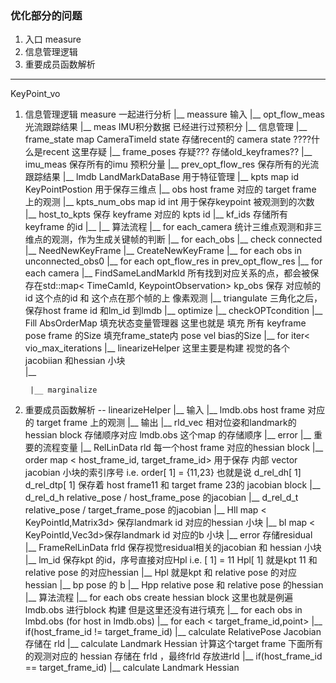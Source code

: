 <!--
 * @Author: Liu Weilong
 * @Date: 2021-05-10 13:22:03
 * @LastEditors: Liu Weilong
 * @LastEditTime: 2021-05-31 12:42:08
 * @FilePath: /Codes/47. basalt/code_reading/optimize.md
 * @Description: 
-->
### 优化部分的问题
1. 入口 measure
2. 信息管理逻辑
3. 重要成员函数解析


-----

KeyPoint_vo

1. 信息管理逻辑  measure 一起进行分析
    |__ meassure 输入
        |__ opt_flow_meas                   光流跟踪结果
        |__ meas                            IMU积分数据 已经进行过预积分
    |__ 信息管理
        |__ frame_state                     map CameraTimeId state 存储recent的 camera state ????什么是recent 这里存疑
        |__ frame_poses                     存疑??? 存储old_keyframes??
        |__ imu_meas                        保存所有的imu 预积分量
        |__ prev_opt_flow_res               保存所有的光流跟踪结果
        |__ lmdb                            LandMarkDataBase 用于特征管理
            |__ kpts                        map id KeyPointPostion 用于保存三维点
            |__ obs                         host frame 对应的 target frame 上的观测
            |__ kpts_num_obs                map id int 用于保存keypoint 被观测到的次数
            |__ host_to_kpts                保存 keyframe 对应的 kpts id
        |__ kf_ids                          存储所有keyframe 的id
        |__ 
    |__ 算法流程
        |__ for each_camera                 统计三维点观测和非三维点的观测，作为生成关键帧的判断
            |__ for each_obs
                |__ check connected  
        |__ NeedNewKeyFrame
        |__ CreateNewKeyFrame
            |__ for each obs in unconnected_obs0
                |__ for each opt_flow_res in prev_opt_flow_res
                    |__ for each camera
                        |__ FindSameLandMarkId        所有找到对应关系的点，都会被保存在std::map< TimeCamId, KeypointObservation> kp_obs 保存 对应帧的id 这个点的id 和 这个点在那个帧的上 像素观测
        |__ triangulate                      三角化之后，保存host frame id 和lm_id 到lmdb
        |__ optimize
            |__ checkOPTcondition
            |__ Fill AbsOrderMap             填充状态变量管理器 这里也就是 填充 所有 keyframe  pose frame 的Size 填充frame_state内 pose vel bias的Size
            |__ for iter< vio_max_iterations
                |__ linearizeHelper          这里主要是构建 视觉的各个 jacobiian 和hessian 小块    
                |__ 


        |__ marginalize

2. 重要成员函数解析 -- linearizeHelper
    |__ 输入 
        |__ lmdb.obs       host frame 对应的 target frame 上的观测
    |__ 输出
        |__ rld_vec        相对位姿和landmark的hessian block 存储顺序对应 lmdb.obs 这个map 的存储顺序
        |__ error
    |__ 重要的流程变量
        |__ RelLinData     rld  每一个host frame 对应的hessian block
            |__ order           map < host_frame_id, target_frame_id> 用于保存 内部 vector jacobian 小块的索引序号 i.e. order[ 1] = {11,23} 也就是说 d_rel_dh[ 1] d_rel_dtp[ 1] 保存着 host frame11 和 target frame 23的 jacobian block 
            |__ d_rel_d_h       relative_pose / host_frame_pose 的jacobian
            |__ d_rel_d_t       relative_pose / target_frame_pose 的jacobian
            |__ Hll             map < KeyPointId,Matrix3d> 保存landmark id 对应的hessian 小块
            |__ bl              map < KeyPointId,Vec3d>保存landmark id 对应的b 小块
            |__ error           存储residual
        |__ FrameRelLinData frld 保存视觉residual相关的jacobian 和 hessian 小块
            |__ lm_id           保存kpt 的id，序号直接对应Hpl  i.e. [ 1] = 11
                                Hpl[ 1] 就是kpt 11 和 relative pose 的对应hessian
            |__ Hpl             就是kpt  和 relative pose 的对应hessian
            |__ bp              pose 的 b
            |__ Hpp             relative pose 和 relative pose 的hessian
    |__ 算法流程
        |__ for each obs create hessian block  这里也就是例遍 lmdb.obs 进行block 构建 但是这里还没有进行填充
        |__ for each obs in lmbd.obs (for host in lmdb.obs)
            |__ for each < target_frame_id,point> 
                |__ if(host_frame_id != target_frame_id) 
                    |__ calculate RelativePose Jacobian    存储在 rld
                    |__ calculate Landmark Hessian         计算这个target frame 下面所有的观测对应的 hessian 存储在 frld ，最终frld 存放进rld
                |__ if(host_frame_id == target_frame_id) 
                    |__ calculate Landmark Hessian


   



















